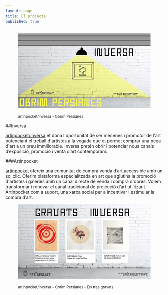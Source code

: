 ```yaml
---
layout: page
title: El projecte
published: true
---
```


<figure class="text-center">
	<img src="/public/img/00-verkami-inversa-obrim-persianes-artinpocket.jpg" alt="artinpocket/inversa - Obrim Persianes" title="artinpocket/inversa - Obrim Persianes">
	<figcaption>
		<p><small>artinpocket/inversa - Obrim Persianes</small></p>
	</figcaption>
</figure>

##Inversa

[artinpocket/inversa](http://www.verkami.com/projects/8133-tipografia-artinpocket-regular) et dóna l'oportunitat de ser mecenes i promotor de l'art potenciant el treball d'artistes a la vegada que et permet comprar una peça d'art a un preu immillorable. Inversa pretén obrir i potenciar nous canals d’exposició, promoció i venta d’art contemporani. 

###Artinpocket

[artinpocket](http://www.artinpocket.cat/ "artinpocket, una comunitat de compra venda d’art accessible amb un sol clic") ofereix una comunitat de compra venda d’art accessible amb un sol clic. Oferim plataforma especialitzada en art que aglutina la promoció d'artistes i galeries amb un canal directe de venda i compra d'obres. Volem transformar i renovar el canal tradicional de projecció d’art utilitzant Artinpocket com a suport, una xarxa social per a incentivar i estimular la compra d’art.

<figure class="text-center">
	<img src="/public/img/01-verkami-inversa-obrim-persianes-artinpocket-tresgravats.jpg" alt="artinpocket/inversa - Obrim Persianes - Els tres gravats" title="artinpocket/inversa - Obrim Persianes - Els tres gravats">
	<figcaption>
		<p><small>artinpocket/inversa - Obrim Persianes - Els tres gravats</small></p>
	</figcaption>
</figure>